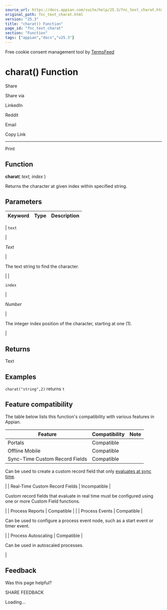 ```yaml
---
source_url: https://docs.appian.com/suite/help/25.3/fnc_text_charat.html
original_path: fnc_text_charat.html
version: "25.3"
title: "charat() Function"
page_id: "fnc_text_charat"
section: "Function"
tags: ["appian","docs","v25.3"]
---
```



Free cookie consent management tool by [TermsFeed](https://www.termsfeed.com/)

# charat() Function

Share

Share via

LinkedIn

Reddit

Email

Copy Link

* * *

Print

## Function

**charat**( _text, index_ )

Returns the character at given index within specified string.

## Parameters

| Keyword | Type | Description |
| --- | --- | --- |
|
`text`

 |

_Text_

 |

The text string to find the character.

 |
|

`index`

 |

_Number_

 |

The integer index position of the character, starting at one (1).

 |

## Returns

Text

## Examples

`charat("string",2)` returns `t`

## Feature compatibility

The table below lists this function's compatibility with various features in Appian.

| Feature | Compatibility | Note |
| --- | --- | --- |
| Portals | Compatible |  |
| Offline Mobile | Compatible |  |
| Sync-Time Custom Record Fields | Compatible |
Can be used to create a custom record field that only [evaluates at sync time](custom-record-fields.html#prodlink-sync-time-evaluations).

 |
| Real-Time Custom Record Fields | Incompatible |

Custom record fields that evaluate in real time must be configured using one or more Custom Field functions.

 |
| Process Reports | Compatible |  |
| Process Events | Compatible |

Can be used to configure a process event node, such as a start event or timer event.

 |
| Process Autoscaling | Compatible |

Can be used in autoscaled processes.

 |

## Feedback

Was this page helpful?

SHARE FEEDBACK

Loading...